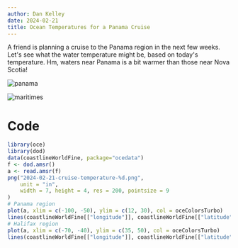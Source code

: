 ```yaml
---
author: Dan Kelley
date: 2024-02-21
title: Ocean Temperatures for a Panama Cruise
---
```


A friend is planning a cruise to the Panama region in the next few weeks. Let's
see what the water temperature might be, based on today's temperature. Hm,
waters near Panama is a bit warmer than those near Nova Scotia!

![panama](/dek_blog/docs/assets/images/2024-02-21-cruise-temperature-1.png)

![maritimes](/dek_blog/docs/assets/images/2024-02-21-cruise-temperature-2.png)


# Code

```R
library(oce)
library(dod)
data(coastlineWorldFine, package="ocedata")
f <- dod.amsr()
a <- read.amsr(f)
png("2024-02-21-cruise-temperature-%d.png",
    unit = "in",
    width = 7, height = 4, res = 200, pointsize = 9
)
# Panama region
plot(a, xlim = c(-100, -50), ylim = c(12, 30), col = oceColorsTurbo)
lines(coastlineWorldFine[["longitude"]], coastlineWorldFine[["latitude"]])
# Halifax region
plot(a, xlim = c(-70, -40), ylim = c(35, 50), col = oceColorsTurbo)
lines(coastlineWorldFine[["longitude"]], coastlineWorldFine[["latitude"]])
```
